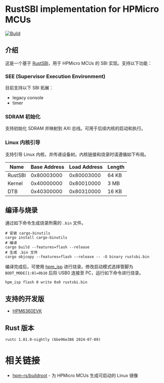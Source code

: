 # RustSBI implementation for HPMicro MCUs

[![Build](https://github.com/hpm-rs/rustsbi-hpm/actions/workflows/ci.yml/badge.svg)](https://github.com/hpm-rs/rustsbi-hpm/actions/workflows/ci.yml)

## 介绍

这是一个基于 [RustSBI](https://github.com/rustsbi/rustsbi)，用于 HPMicro MCUs 的 SBI 实现。支持以下功能：

### SEE (Supervisor Execution Environment)

目前支持以下 SBI 拓展：

- legacy console
- timer

### SDRAM 初始化

支持初始化 SDRAM 并映射到 AXI 总线。可用于后续内核的启动和执行。

### Linux 内核引导

支持引导 Linux 内核，并传递设备树。内核链接和烧录时请遵循如下布局。

| Name     | Base Address  | Load Address | Length    |
|----------|---------------|--------------|-----------|
| RustSBI  | 0x80003000    | 0x80003000   | 64 KB     |
| Kernel   | 0x40000000    | 0x80010000   | 3 MB      |
| DTB      | 0x40300000    | 0x80310000   | 16 KB     |

## 编译与烧录

通过如下命令生成烧录所需的 `.bin` 文件。

```shell
# 安装 cargo-binutils
cargo install cargo-binutils
# 编译
cargo build --features=flash --release
# 生成 .bin 文件
cargo objcopy --features=flash --release -- -O binary rustsbi.bin
```

编译完成后，可使用 [hpm_isp](https://github.com/tfx2001/hpm_isp) 进行烧录。修改启动模式选择管脚为 `BOOT_MODE[1:0]=0b10` 后将 USB0 连接至 PC，运行如下命令进行烧录。

```shell
hpm_isp flash 0 write 0x0 rustsbi.bin
```

## 支持的开发版

- [HPM6360EVK](http://hpmicro.com/resources/detail2.html?id=b60936f5-c3fe-4916-bb7d-854cc6bc5456)

## Rust 版本

```
rustc 1.81.0-nightly (6be96e386 2024-07-09)
```

# 相关链接

- [hpm-rs/buildroot](https://github.com/hpm-rs/buildroot) - 为 HPMicro MCUs 生成可启动的 Linux 镜像
